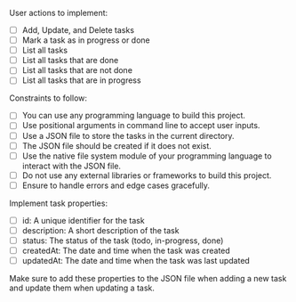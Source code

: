 User actions to implement:

   - [ ] Add, Update, and Delete tasks
   - [ ] Mark a task as in progress or done
   - [ ] List all tasks
   - [ ] List all tasks that are done
   - [ ] List all tasks that are not done
   - [ ] List all tasks that are in progress

Constraints to follow:

   - [ ] You can use any programming language to build this project.
   - [ ] Use positional arguments in command line to accept user inputs.
   - [ ] Use a JSON file to store the tasks in the current directory.
   - [ ] The JSON file should be created if it does not exist.
   - [ ] Use the native file system module of your programming language to interact with the JSON file.
   - [ ] Do not use any external libraries or frameworks to build this project.
   - [ ] Ensure to handle errors and edge cases gracefully.

Implement task properties:

   - [ ] id: A unique identifier for the task
   - [ ] description: A short description of the task
   - [ ] status: The status of the task (todo, in-progress, done)
   - [ ] createdAt: The date and time when the task was created
   - [ ] updatedAt: The date and time when the task was last updated

Make sure to add these properties to the JSON file when adding a new task and update them when updating a task.